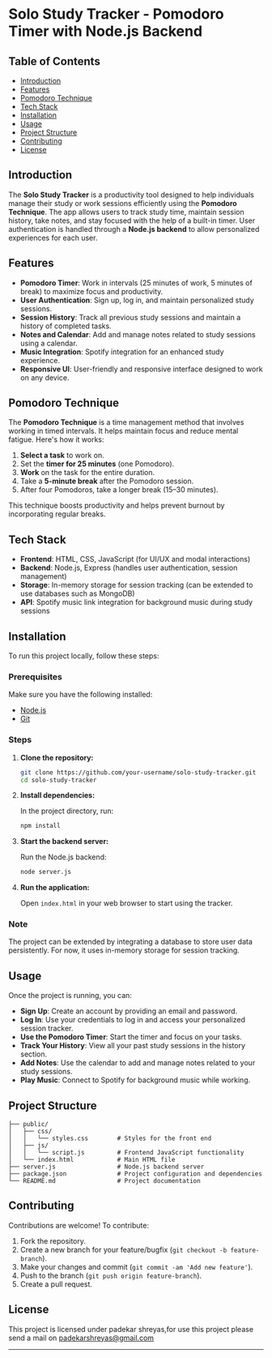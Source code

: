 
# Solo Study Tracker - Pomodoro Timer with Node.js Backend

## Table of Contents
- [Introduction](#introduction)
- [Features](#features)
- [Pomodoro Technique](#pomodoro-technique)
- [Tech Stack](#tech-stack)
- [Installation](#installation)
- [Usage](#usage)
- [Project Structure](#project-structure)
- [Contributing](#contributing)
- [License](#license)

## Introduction

The **Solo Study Tracker** is a productivity tool designed to help individuals manage their study or work sessions efficiently using the **Pomodoro Technique**. The app allows users to track study time, maintain session history, take notes, and stay focused with the help of a built-in timer. User authentication is handled through a **Node.js backend** to allow personalized experiences for each user.

## Features

- **Pomodoro Timer**: Work in intervals (25 minutes of work, 5 minutes of break) to maximize focus and productivity.
- **User Authentication**: Sign up, log in, and maintain personalized study sessions.
- **Session History**: Track all previous study sessions and maintain a history of completed tasks.
- **Notes and Calendar**: Add and manage notes related to study sessions using a calendar.
- **Music Integration**: Spotify integration for an enhanced study experience.
- **Responsive UI**: User-friendly and responsive interface designed to work on any device.

## Pomodoro Technique

The **Pomodoro Technique** is a time management method that involves working in timed intervals. It helps maintain focus and reduce mental fatigue. Here's how it works:

1. **Select a task** to work on.
2. Set the **timer for 25 minutes** (one Pomodoro).
3. **Work** on the task for the entire duration.
4. Take a **5-minute break** after the Pomodoro session.
5. After four Pomodoros, take a longer break (15–30 minutes).

This technique boosts productivity and helps prevent burnout by incorporating regular breaks.

## Tech Stack

- **Frontend**: HTML, CSS, JavaScript (for UI/UX and modal interactions)
- **Backend**: Node.js, Express (handles user authentication, session management)
- **Storage**: In-memory storage for session tracking (can be extended to use databases such as MongoDB)
- **API**: Spotify music link integration for background music during study sessions

## Installation

To run this project locally, follow these steps:

### Prerequisites

Make sure you have the following installed:
- [Node.js](https://nodejs.org/)
- [Git](https://git-scm.com/)

### Steps

1. **Clone the repository:**

   ```bash
   git clone https://github.com/your-username/solo-study-tracker.git
   cd solo-study-tracker
   ```

2. **Install dependencies:**

   In the project directory, run:

   ```bash
   npm install
   ```

3. **Start the backend server:**

   Run the Node.js backend:

   ```bash
   node server.js
   ```

4. **Run the application:**

   Open `index.html` in your web browser to start using the tracker.

### Note

The project can be extended by integrating a database to store user data persistently. For now, it uses in-memory storage for session tracking.

## Usage

Once the project is running, you can:

- **Sign Up**: Create an account by providing an email and password.
- **Log In**: Use your credentials to log in and access your personalized session tracker.
- **Use the Pomodoro Timer**: Start the timer and focus on your tasks.
- **Track Your History**: View all your past study sessions in the history section.
- **Add Notes**: Use the calendar to add and manage notes related to your study sessions.
- **Play Music**: Connect to Spotify for background music while working.

## Project Structure

```
├── public/
│   ├── css/
│   │   └── styles.css        # Styles for the front end
│   ├── js/
│   │   └── script.js         # Frontend JavaScript functionality
│   └── index.html            # Main HTML file
├── server.js                 # Node.js backend server
├── package.json              # Project configuration and dependencies
└── README.md                 # Project documentation
```

## Contributing

Contributions are welcome! To contribute:

1. Fork the repository.
2. Create a new branch for your feature/bugfix (`git checkout -b feature-branch`).
3. Make your changes and commit (`git commit -am 'Add new feature'`).
4. Push to the branch (`git push origin feature-branch`).
5. Create a pull request.

## License

This project is licensed under padekar shreyas,for use this project please send a mail on padekarshreyas@gmail.com

---
